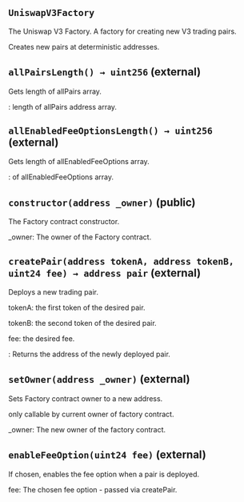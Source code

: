 ## `UniswapV3Factory`

The Uniswap V3 Factory.
A factory for creating new V3 trading pairs.


Creates new pairs at deterministic addresses.


## `allPairsLength() → uint256` (external)

Gets length of allPairs array.





: length of allPairs address array.

## `allEnabledFeeOptionsLength() → uint256` (external)

Gets length of allEnabledFeeOptions array.





: of allEnabledFeeOptions array.

## `constructor(address _owner)` (public)

The Factory contract constructor.




_owner: The owner of the Factory contract.


## `createPair(address tokenA, address tokenB, uint24 fee) → address pair` (external)

Deploys a new trading pair.




tokenA: the first token of the desired pair.

tokenB: the second token of the desired pair.

fee: the desired fee.


: Returns the address of the newly deployed pair.

## `setOwner(address _owner)` (external)

Sets Factory contract owner to a new address.


only callable by current owner of factory contract.

_owner: The new owner of the factory contract.



## `enableFeeOption(uint24 fee)` (external)

If chosen, enables the fee option when a pair is deployed.




fee: The chosen fee option - passed via createPair.



